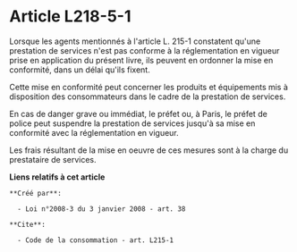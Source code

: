 # Article L218-5-1

Lorsque les agents mentionnés à l'article L. 215-1 constatent qu'une prestation de services n'est pas conforme à la
réglementation en vigueur prise en application du présent livre, ils peuvent en ordonner la mise en conformité, dans un délai
qu'ils fixent. 

Cette mise en conformité peut concerner les produits et équipements mis à disposition des consommateurs dans le cadre de la
prestation de services.

En cas de danger grave ou immédiat, le préfet ou, à Paris, le préfet de police peut suspendre la prestation de services
jusqu'à sa mise en conformité avec la réglementation en vigueur. 

Les frais résultant de la mise en oeuvre de ces mesures sont à la charge du prestataire de services.

**Liens relatifs à cet article**

	**Créé par**:

	  - Loi n°2008-3 du 3 janvier 2008 - art. 38

	**Cite**:

	  - Code de la consommation - art. L215-1
